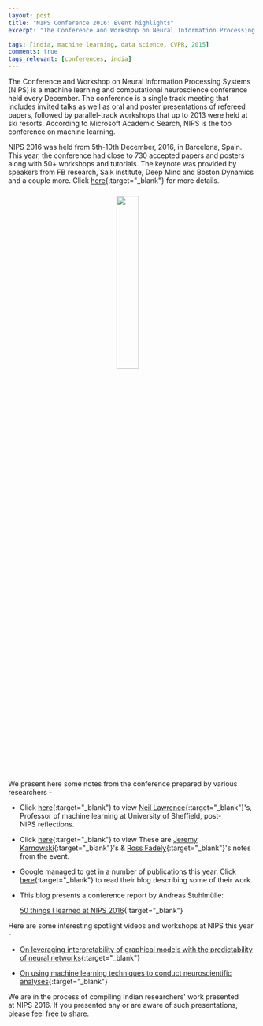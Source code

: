 ```yaml
---
layout: post
title: "NIPS Conference 2016: Event highlights"
excerpt: "The Conference and Workshop on Neural Information Processing Systems (NIPS) is a machine learning and computational neuroscience conference held every December. The conference is a single track meeting that includes invited talks as well as oral and poster presentations of refereed papers, followed by parallel-track workshops that up to 2013 were held at ski resorts. According to Microsoft Academic Search, NIPS is the top conference on machine learning."

tags: [india, machine learning, data science, CVPR, 2015]
comments: true
tags_relevant: [conferences, india]
---
```


The Conference and Workshop on Neural Information Processing Systems (NIPS) is a machine learning and computational neuroscience conference held every December. The conference is a single track meeting that includes invited talks as well as oral and poster presentations of refereed papers, followed by parallel-track workshops that up to 2013 were held at ski resorts. According to Microsoft Academic Search, NIPS is the top conference on machine learning.

NIPS 2016 was held from 5th-10th December, 2016, in Barcelona, Spain. This year, the conference had close to 730 accepted papers and posters along with 50+ workshops and tutorials. The keynote was provided by speakers from FB research, Salk institute, Deep Mind and Boston Dynamics and a couple more. Click [here](https://nips.cc/){:target="_blank"} for more details.

<img src="http://bayesiandeeplearning.org/images/NIPS.svg" align='center' style="margin-right:5px; margin-top:9px; margin-left:220px; width:30%">

We present here some notes from the conference prepared by various researchers -

- Click [here](http://inverseprobability.com/2016/12/13/nips-highlights.html){:target="_blank"} to view [Neil Lawrence](http://siid.group.shef.ac.uk/team/prof-neil-lawrence/){:target="_blank"}'s, Professor of machine learning at University of Sheffield, post-NIPS reflections. 

- Click [here](https://blog.insightdatascience.com/nips-2016-day-1-6ae1207cab82#.q9kzmwjo2){:target="_blank"} to view These are [Jeremy Karnowski](https://twitter.com/mwakanosya){:target="_blank"}'s & [Ross Fadely](https://twitter.com/rossfadely){:target="_blank"}'s notes from the event.

- Google managed to get in a number of publications this year. Click [here](https://research.googleblog.com/2016/12/nips-2016-research-at-google.html){:target="_blank"} to read their blog describing some of their work.

- This blog presents a conference report by Andreas Stuhlmülle:   

  [50 things I learned at NIPS 2016](https://blog.ought.com/nips-2016-875bb8fadb8c){:target="_blank"}

Here are some interesting spotlight videos and workshops at NIPS this year - 

- [On leveraging interpretability of graphical models with the predictability of neural networks](https://www.youtube.com/watch?v=btr1poCYIzw){:target="_blank"}

- [On using machine learning techniques to conduct neuroscientific analyses](http://www.stat.ucla.edu/~akfletcher/brainsbits.html){:target="_blank"}

We are in the process of compiling Indian researchers' work presented at NIPS 2016. If you presented any or are aware of such presentations, please feel free to share.
